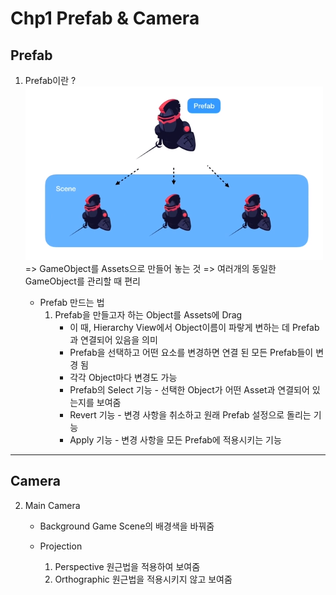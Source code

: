 ﻿# Chp1 Prefab & Camera

## Prefab

1. Prefab이란 ?
	![Prefab](images/Prefab.png)
	=> GameObject를 Assets으로 만들어 놓는 것 
	=> 여러개의 동일한 GameObject를 관리할 때 편리

	* Prefab 만드는 법
		1. Prefab을 만들고자 하는 Object를 Assets에 Drag
			* 이 때, Hierarchy View에서 Object이름이 파랗게 변하는 데 Prefab과 연결되어 있음을 의미
			* Prefab을 선택하고 어떤 요소를 변경하면 연결 된 모든 Prefab들이 변경 됨 
			* 각각 Object마다 변경도 가능
			* Prefab의 Select 기능 - 선택한 Object가 어떤 Asset과 연결되어 있는지를 보여줌
			* Revert 기능 - 변경 사항을 취소하고 원래 Prefab 설정으로 돌리는 기능
			* Apply 기능 - 변경 사항을 모든 Prefab에 적용시키는 기능

<hr/>

## Camera

2. Main Camera

	* Background
		Game Scene의 배경색을 바꿔줌 

	* Projection
		1. Perspective
			 원근법을 적용하여 보여줌 
		2. Orthographic 
			 원근법을 적용시키지 않고 보여줌
